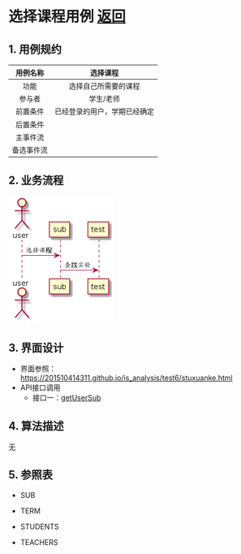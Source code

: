 ﻿# 选择课程用例 [返回](./REDEME.md)
## 1. 用例规约
|用例名称|选择课程|
|:-:|:-:|
|功能|选择自己所需要的课程|
|参与者|学生/老师|
|前置条件|已经登录的用户，学期已经确定|
|后置条件||
|主事件流||
|备选事件流||
## 2. 业务流程
![](./shixutu/xuanzesub.png)
## 3. 界面设计

 - 界面参照：https://201510414311.github.io/is_analysis/test6/stuxuanke.html
 - API接口调用
    - 接口一：[getUserSub][1]
## 4. 算法描述
无
## 5. 参照表
- SUB
- TERM
- STUDENTS
- TEACHERS


  [1]: https://201510414311.github.io/is_analysis/test6/getUserSub.md